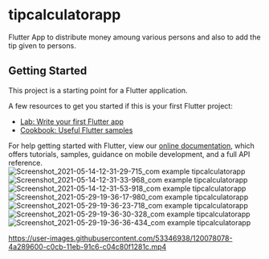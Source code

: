 # tipcalculatorapp

Flutter App to distribute money amoung various persons and also to add the tip given to persons.

## Getting Started

This project is a starting point for a Flutter application.

A few resources to get you started if this is your first Flutter project:

- [Lab: Write your first Flutter app](https://flutter.dev/docs/get-started/codelab)
- [Cookbook: Useful Flutter samples](https://flutter.dev/docs/cookbook)

For help getting started with Flutter, view our
[online documentation](https://flutter.dev/docs), which offers tutorials,
samples, guidance on mobile development, and a full API reference.
![Screenshot_2021-05-14-12-31-29-715_com example tipcalculatorapp](https://user-images.githubusercontent.com/53346938/120073455-01b2ad80-c0b6-11eb-9668-134b1f8b3d4c.jpg)
![Screenshot_2021-05-14-12-31-33-968_com example tipcalculatorapp](https://user-images.githubusercontent.com/53346938/120073462-070ff800-c0b6-11eb-990b-d8192a83e311.jpg)
![Screenshot_2021-05-14-12-31-53-918_com example tipcalculatorapp](https://user-images.githubusercontent.com/53346938/120073469-0a0ae880-c0b6-11eb-8245-50be0a05f47c.jpg)
![Screenshot_2021-05-29-19-36-17-980_com example tipcalculatorapp](https://user-images.githubusercontent.com/53346938/120073474-0ecf9c80-c0b6-11eb-9610-17dca149eeaf.jpg)
![Screenshot_2021-05-29-19-36-23-718_com example tipcalculatorapp](https://user-images.githubusercontent.com/53346938/120073480-14c57d80-c0b6-11eb-8b4f-7244ee3f3b18.jpg)
![Screenshot_2021-05-29-19-36-30-328_com example tipcalculatorapp](https://user-images.githubusercontent.com/53346938/120073483-18f19b00-c0b6-11eb-8662-6f8226622c23.jpg)
![Screenshot_2021-05-29-19-36-36-434_com example tipcalculatorapp](https://user-images.githubusercontent.com/53346938/120073487-1db64f00-c0b6-11eb-913e-2f5650a2e1dd.jpg)


https://user-images.githubusercontent.com/53346938/120078078-4a289600-c0cb-11eb-91c6-c04c80f1281c.mp4

